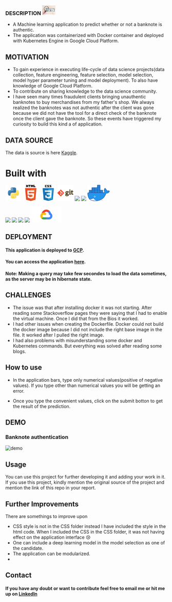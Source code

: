 ### DESCRIPTION  <code><img height="30" src="https://github.com/ourylydibin/Banknote-Authentication/blob/main/static/css/bn.jpg"></code>
  - A Machine learning application to predict whether or not a banknote is authentic.
  - The application was containerized with Docker container and deployed with Kubernetes Engine in Google Cloud Platform.

## MOTIVATION
- To gain experience in executing life-cycle of data science projects(data collection, feature engineering, feature selection, model selection, model hyper parameter tuning and model deployment). To also have knowledge of Google Cloud Platform.  
- To contribute on sharing knowledge to the data science community. 
-  I have seen many times fraudulent clients bringing unauthentic banknotes to buy merchandises from my father's shop. We always realized the banknotes was not authentic after the client was gone because we did not have the tool for a direct check of the banknote once the client gave the banknote. So these events have triggered my curiosity to build this kind a of application.  

## DATA SOURCE
The data is source is here [Kaggle](https://www.kaggle.com/ritesaluja/bank-note-authentication-uci-data).
# Built with
<code><img height="50" src="https://raw.githubusercontent.com/github/explore/80688e429a7d4ef2fca1e82350fe8e3517d3494d/topics/python/python.png"></code>
<code><img height="50" src="https://raw.githubusercontent.com/github/explore/80688e429a7d4ef2fca1e82350fe8e3517d3494d/topics/html/html.png"></code>
<code><img height="50" src="https://raw.githubusercontent.com/github/explore/80688e429a7d4ef2fca1e82350fe8e3517d3494d/topics/css/css.png"></code>
<code><img height="50" src="https://raw.githubusercontent.com/github/explore/80688e429a7d4ef2fca1e82350fe8e3517d3494d/topics/git/git.png"></code>
<code><img height="50" src="https://symbols.getvecta.com/stencil_80/56_flask.3a79b5a056.jpg"></code>
<code><img height="50" src="https://cdn.iconscout.com/icon/free/png-256/heroku-225989.png"></code>
<code><img height="50" src="https://github.com/ourylydibin/Banknote-Authentication/blob/main/static/css/dockerr.jpg"></code>


<code><img height="30" src="https://raw.githubusercontent.com/numpy/numpy/7e7f4adab814b223f7f917369a72757cd28b10cb/branding/icons/numpylogo.svg"></code>
<code><img height="30" src="https://raw.githubusercontent.com/pandas-dev/pandas/761bceb77d44aa63b71dda43ca46e8fd4b9d7422/web/pandas/static/img/pandas.svg"></code>
<code><img height="30" src="https://matplotlib.org/_static/logo2.svg"></code>
<code><img height="30" src="https://upload.wikimedia.org/wikipedia/commons/thumb/0/05/Scikit_learn_logo_small.svg/1280px-Scikit_learn_logo_small.svg.png"></code>
<code><img height="50" src="https://github.com/ourylydibin/Banknote-Authentication/blob/main/static/css/gcp.jpg"></code>

## DEPLOYMENT
#### This application is deployed to [GCP](https://console.cloud.google.com/billing/0105E0-BA667B-65E7D2?organizationId=4929429979).
#### You can access the application [here](http://34.94.25.222/).
#### Note: Making a query may take few secondes to load the data sometimes, as the server may be in hibernate state.

## CHALLENGES
- The issue was that after installing docker it was not starting. After reading some Stackoverflow pages they were saying that I had to enable the virtual machine. Once I did that from the Bios it worked.
- I had other issues when creating the Dockerfile. Docker could not build the docker image because I did not include the right base image in the file. It worked after I pulled the right image.
- I had also problems with misunderstanding some docker and Kubernetes commands. But everything was solved after reading some blogs.   

## How to use
- In the application bars, type only numerical values(positive of negative values). If you type other than numerical values you will be getting an error.

- Once you type the convenient values, click on the submit botton to get the result of the prediction.
  
  
## DEMO

   ### Banknote authentication

![demo](https://media.giphy.com/media/lq3S0nEtG2xTRMd5kA/giphy.gif)


## Usage
You can use this project for further developing it and adding your work in it. If you use this project, kindly mention the original source of the project and mention the link of this repo in your report.

## Further Improvements
There are somethings to improve upon

- CSS style is not in the CSS folder instead I have included the style in the html code. When I included the CSS in the CSS folder, it was not having effect on the application interface :cry:
- One can include a deep learning model in the model selection as one of the candidate.
- The application can be modularized.
- 
## Contact

#### If you have any doubt or want to contribute feel free to email me or hit me up on [LinkedIn](https://www.linkedin.com/in/m-oury-ly-724960a9/)
